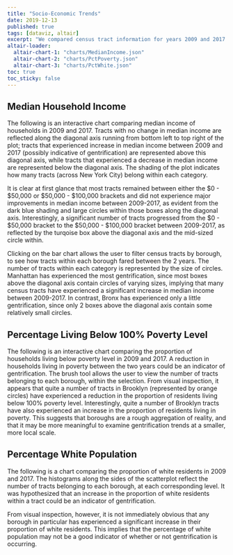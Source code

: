 ```yaml
---
title: "Socio-Economic Trends"
date: 2019-12-13
published: true
tags: [dataviz, altair]
excerpt: "We compared census tract information for years 2009 and 2017 to examine socio-economic trends in New York City. "
altair-loader: 
  altair-chart-1: "charts/MedianIncome.json"
  altair-chart-2: "charts/PctPoverty.json"
  altair-chart-3: "charts/PctWhite.json"
toc: true
toc_sticky: false
---
```


## Median Household Income

The following is an interactive chart comparing median income of households in 2009 and 2017. Tracts with no change in median income are reflected along the diagonal axis running from bottom left to top right of the plot; tracts that experienced increase in median income between 2009 and 2017 (possibly indicative of gentrification) are represented above this diagonal axis, while tracts that experienced a decrease in median income are represented below the diagonal axis. The shading of the plot indicates how many tracts (across New York City) belong within each category. 

It is clear at first glance that most tracts remained between either the $0 - $50,000 or $50,000 - $100,000 brackets and did not experience major improvements in median income between 2009-2017, as evident from the dark blue shading and large circles within those boxes along the diagonal axis. Interestingly, a significant number of tracts progressed from the $0 - $50,000 bracket to the $50,000 - $100,000 bracket between 2009-2017, as reflected by the turqoise box above the diagonal axis and the mid-sized circle within. 

Clicking on the bar chart allows the user to filter census tracts by borough, to see how tracts within each borough fared between the 2 years. The number of tracts within each category is represented by the size of circles. Manhattan has experienced the most gentrification, since most boxes above the diagonal axis contain circles of varying sizes, implying that many census tracts have experienced a significant increase in median income between 2009-2017. In contrast, Bronx has experienced only a little gentrification, since only 2 boxes above the diagonal axis contain some relatively small circles.

<div id="altair-chart-1"></div>

## Percentage Living Below 100% Poverty Level

The following is an interactive chart comparing the proportion of households living below poverty level in 2009 and 2017. A reduction in households living in poverty between the two years could be an indicator of gentrification. The brush tool allows the user to view the number of tracts belonging to each borough, within the selection. From visual inspection, it appears that quite a number of tracts in Brooklyn (represented by orange circles) have experienced a reduction in the proportion of residents living below 100% poverty level. Interestingly, quite a number of Brooklyn tracts have also experienced an increase in the proportion of residents living in poverty. This suggests that boroughs are a rough aggregation of reality, and that it may be more meaningful to examine gentrification trends at a smaller, more local scale. 

<div id="altair-chart-2"></div>

## Percentage White Population

The following is a chart comparing the proportion of white residents in 2009 and 2017. The histograms along the sides of the scatterplot reflect the number of tracts belonging to each borough, at each corresponding level. It was hypothesized that an increase in the proportion of white residents within a tract could be an indicator of gentrification. 

From visual inspection, however, it is not immediately obvious that any borough in particular has experienced a significant increase in their proportion of white residents. This implies that the percentage of white population may not be a good indicator of whether or not gentrification is occurring. 

<div id="altair-chart-3"></div>


